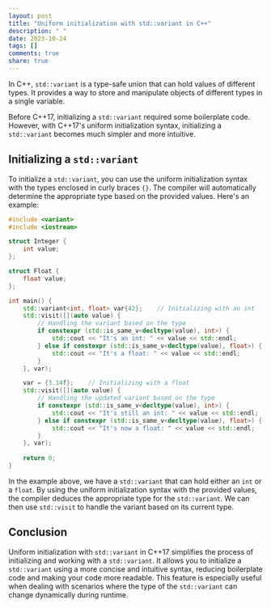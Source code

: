 ```yaml
---
layout: post
title: "Uniform initialization with std::variant in C++"
description: " "
date: 2023-10-24
tags: []
comments: true
share: true
---
```


In C++, `std::variant` is a type-safe union that can hold values of different types. It provides a way to store and manipulate objects of different types in a single variable. 

Before C++17, initializing a `std::variant` required some boilerplate code. However, with C++17's uniform initialization syntax, initializing a `std::variant` becomes much simpler and more intuitive.

## Initializing a `std::variant`

To initialize a `std::variant`, you can use the uniform initialization syntax with the types enclosed in curly braces `{}`. The compiler will automatically determine the appropriate type based on the provided values. Here's an example:

```cpp
#include <variant>
#include <iostream>

struct Integer {
    int value;
};

struct Float {
    float value;
};

int main() {
    std::variant<int, float> var{42};    // Initializing with an int
    std::visit([](auto value) {
        // Handling the variant based on the type
        if constexpr (std::is_same_v<decltype(value), int>) {
            std::cout << "It's an int: " << value << std::endl;
        } else if constexpr (std::is_same_v<decltype(value), float>) {
            std::cout << "It's a float: " << value << std::endl;
        }
    }, var);

    var = {3.14f};    // Initializing with a float
    std::visit([](auto value) {
        // Handling the updated variant based on the type
        if constexpr (std::is_same_v<decltype(value), int>) {
            std::cout << "It's still an int: " << value << std::endl;
        } else if constexpr (std::is_same_v<decltype(value), float>) {
            std::cout << "It's now a float: " << value << std::endl;
        }
    }, var);
    
    return 0;
}
```

In the example above, we have a `std::variant` that can hold either an `int` or a `float`. By using the uniform initialization syntax with the provided values, the compiler deduces the appropriate type for the `std::variant`. We can then use `std::visit` to handle the variant based on its current type.

## Conclusion

Uniform initialization with `std::variant` in C++17 simplifies the process of initializing and working with a `std::variant`. It allows you to initialize a `std::variant` using a more concise and intuitive syntax, reducing boilerplate code and making your code more readable. This feature is especially useful when dealing with scenarios where the type of the `std::variant` can change dynamically during runtime.